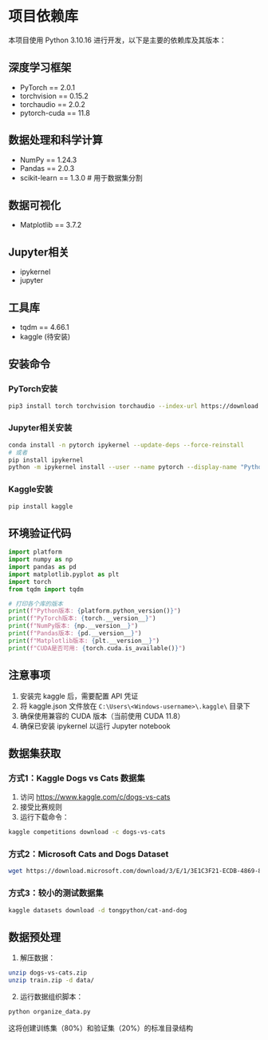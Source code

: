 # 项目依赖库

本项目使用 Python 3.10.16 进行开发，以下是主要的依赖库及其版本：

## 深度学习框架
- PyTorch == 2.0.1
- torchvision == 0.15.2
- torchaudio == 2.0.2
- pytorch-cuda == 11.8

## 数据处理和科学计算
- NumPy == 1.24.3
- Pandas == 2.0.3
- scikit-learn == 1.3.0  # 用于数据集分割

## 数据可视化
- Matplotlib == 3.7.2

## Jupyter相关
- ipykernel
- jupyter

## 工具库
- tqdm == 4.66.1
- kaggle (待安装)

## 安装命令

### PyTorch安装
```bash
pip3 install torch torchvision torchaudio --index-url https://download.pytorch.org/whl/cu118
```

### Jupyter相关安装
```bash
conda install -n pytorch ipykernel --update-deps --force-reinstall
# 或者
pip install ipykernel
python -m ipykernel install --user --name pytorch --display-name "Python (pytorch)"
```

### Kaggle安装
```bash
pip install kaggle
```

## 环境验证代码
```python
import platform
import numpy as np
import pandas as pd
import matplotlib.pyplot as plt
import torch
from tqdm import tqdm

# 打印各个库的版本
print(f"Python版本: {platform.python_version()}")
print(f"PyTorch版本: {torch.__version__}")
print(f"NumPy版本: {np.__version__}")
print(f"Pandas版本: {pd.__version__}")
print(f"Matplotlib版本: {plt.__version__}")
print(f"CUDA是否可用: {torch.cuda.is_available()}")
```

## 注意事项
1. 安装完 kaggle 后，需要配置 API 凭证
2. 将 kaggle.json 文件放在 `C:\Users\<Windows-username>\.kaggle\` 目录下
3. 确保使用兼容的 CUDA 版本（当前使用 CUDA 11.8）
4. 确保已安装 ipykernel 以运行 Jupyter notebook

## 数据集获取

### 方式1：Kaggle Dogs vs Cats 数据集
1. 访问 https://www.kaggle.com/c/dogs-vs-cats
2. 接受比赛规则
3. 运行下载命令：
```bash
kaggle competitions download -c dogs-vs-cats
```

### 方式2：Microsoft Cats and Dogs Dataset
```bash
wget https://download.microsoft.com/download/3/E/1/3E1C3F21-ECDB-4869-8368-6DEBA77B919F/kagglecatsanddogs_5340.zip
```

### 方式3：较小的测试数据集
```bash
kaggle datasets download -d tongpython/cat-and-dog
```

## 数据预处理
1. 解压数据：
```bash
unzip dogs-vs-cats.zip
unzip train.zip -d data/
```

2. 运行数据组织脚本：
```bash
python organize_data.py
```

这将创建训练集（80%）和验证集（20%）的标准目录结构